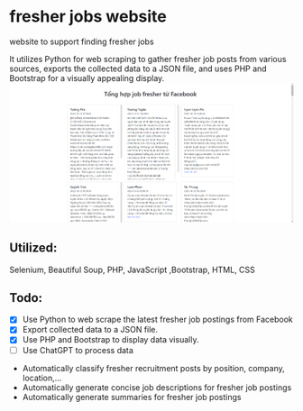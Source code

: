 # fresher jobs website

 website to support finding fresher jobs

It utilizes Python for web scraping to gather fresher job posts from various sources, exports the collected data to a JSON file, and uses PHP and Bootstrap for a visually appealing display.![1697169197105](https://raw.githubusercontent.com/tamkimd/jobs-web-for-fresher/main/image/README/1697169197105.png?token=GHSAT0AAAAAACI2TCRHG3VR6DSAZX6NPQMYZJIYFCA)

## Utilized:

Selenium, Beautiful Soup, PHP, JavaScript ,Bootstrap, HTML, CSS

## Todo:

* [X] Use Python to web scrape the latest fresher job postings from Facebook
* [X] Export collected data to a JSON file.
* [X] Use PHP and Bootstrap to display data visually.
* [ ] Use ChatGPT to process data

* Automatically classify fresher recruitment posts by position, company, location,...
* Automatically generate concise job descriptions for fresher job postings
* Automatically generate summaries for fresher job postings
